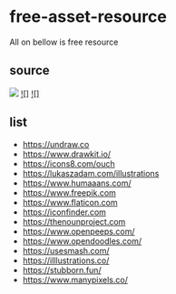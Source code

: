 # free-asset-resource
All on bellow is free resource
## source 
[![](http://img.youtube.com/vi/A1-pyF75Ro4/0.jpg)](http://www.youtube.com/watch?v=A1-pyF75Ro4 "")
[![]](https://www.youtube.com/watch?v=8r6rvKBD564 "")
[![]](https://www.youtube.com/watch?v=pi2INJ47ayM "")

## list

 - https://undraw.co
 - https://www.drawkit.io/
 - https://icons8.com/ouch
 - https://lukaszadam.com/illustrations
 - https://www.humaaans.com/
 - https://www.freepik.com
 - https://www.flaticon.com 
 - https://iconfinder.com
 - https://thenounproject.com
 - https://www.openpeeps.com/
 - https://www.opendoodles.com/
 - https://usesmash.com/
 - https://illlustrations.co/
 - https://stubborn.fun/
 - https://www.manypixels.co/
